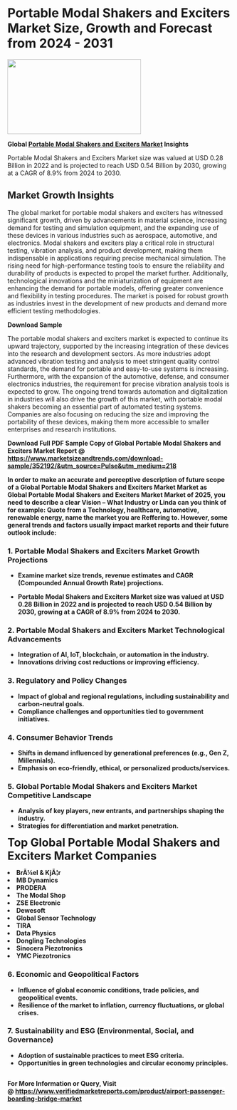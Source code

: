 <H1>Portable Modal Shakers and Exciters Market Size, Growth and Forecast from 2024 - 2031</H1><img class="aligncenter size-medium wp-image-584254" src="https://thirdeyenews.in/wp-content/uploads/2024/09/Global-Market-Research-300x168.jpeg" alt="" width="300" height="168" /><p><strong>Global&nbsp;<a href="https://www.marketsizeandtrends.com/download-sample/352192/&amp;utm_source=Pulse&amp;utm_medium=218">Portable Modal Shakers and Exciters Market</a> Insights</strong></p><p>Portable Modal Shakers and Exciters Market size was valued at USD 0.28 Billion in 2022 and is projected to reach USD 0.54 Billion by 2030, growing at a CAGR of 8.9% from 2024 to 2030.</p><p><h2>Market Growth Insights</h2> <p>The global market for portable modal shakers and exciters has witnessed significant growth, driven by advancements in material science, increasing demand for testing and simulation equipment, and the expanding use of these devices in various industries such as aerospace, automotive, and electronics. Modal shakers and exciters play a critical role in structural testing, vibration analysis, and product development, making them indispensable in applications requiring precise mechanical simulation. The rising need for high-performance testing tools to ensure the reliability and durability of products is expected to propel the market further. Additionally, technological innovations and the miniaturization of equipment are enhancing the demand for portable models, offering greater convenience and flexibility in testing procedures. The market is poised for robust growth as industries invest in the development of new products and demand more efficient testing methodologies.</p> <p><strong>Download Sample</strong></p> <p>The portable modal shakers and exciters market is expected to continue its upward trajectory, supported by the increasing integration of these devices into the research and development sectors. As more industries adopt advanced vibration testing and analysis to meet stringent quality control standards, the demand for portable and easy-to-use systems is increasing. Furthermore, with the expansion of the automotive, defense, and consumer electronics industries, the requirement for precise vibration analysis tools is expected to grow. The ongoing trend towards automation and digitalization in industries will also drive the growth of this market, with portable modal shakers becoming an essential part of automated testing systems. Companies are also focusing on reducing the size and improving the portability of these devices, making them more accessible to smaller enterprises and research institutions.</p> <p><strong></p><p><span class=""><strong>Download Full PDF Sample Copy of Global Portable Modal Shakers and Exciters Market Report</strong> @ <a href="https://www.marketsizeandtrends.com/download-sample/352192/&amp;utm_source=Pulse&amp;utm_medium=218" target="_blank">https://www.marketsizeandtrends.com/download-sample/352192/&amp;utm_source=Pulse&amp;utm_medium=218</a></span></p><p>In order to make an accurate and perceptive description of future scope of a Global&nbsp;Portable Modal Shakers and Exciters Market Market as Global&nbsp;Portable Modal Shakers and Exciters Market Market of 2025, you need to describe a clear Vision &ndash; What Industry or Linda can you think of for example: Quote from a Technology, healthcare, automotive, renewable energy, name the market you are Reffering to. However, some general trends and factors usually impact market reports and their future outlook include:</p><h3>1.&nbsp;<strong>Portable Modal Shakers and Exciters Market Growth Projections</strong></h3><ul><li>Examine market size trends, revenue estimates and CAGR (Compounded Annual Growth Rate) projections.</li><li><p>Portable Modal Shakers and Exciters Market size was valued at USD 0.28 Billion in 2022 and is projected to reach USD 0.54 Billion by 2030, growing at a CAGR of 8.9% from 2024 to 2030.</p></li></ul><h3>2.&nbsp;<strong>Portable Modal Shakers and Exciters Market Technological Advancements</strong></h3><ul><li>Integration of AI, IoT, blockchain, or automation in the industry.</li><li>Innovations driving cost reductions or improving efficiency.</li></ul><h3>3.&nbsp;<strong>Regulatory and Policy Changes</strong></h3><ul><li>Impact of global and regional regulations, including sustainability and carbon-neutral goals.</li><li>Compliance challenges and opportunities tied to government initiatives.</li></ul><h3>4.&nbsp;<strong>Consumer Behavior Trends</strong></h3><ul><li>Shifts in demand influenced by generational preferences (e.g., Gen Z, Millennials).</li><li>Emphasis on eco-friendly, ethical, or personalized products/services.</li></ul><h3>5.&nbsp;<strong>Global Portable Modal Shakers and Exciters Market Competitive Landscape</strong></h3><ul><li>Analysis of key players, new entrants, and partnerships shaping the industry.</li><li>Strategies for differentiation and market penetration.</li></ul><p data-pm-slice="1 1 []"><span style="color: inherit; font-family: inherit; font-size: 25px;">Top Global Portable Modal Shakers and Exciters Market Companies</span></p><div class="" data-test-id=""><p><li>BrÃ¼el & KjÃ¦r</li><li> MB Dynamics</li><li> PRODERA</li><li> The Modal Shop</li><li> ZSE Electronic</li><li> Dewesoft</li><li> Global Sensor Technology</li><li> TIRA</li><li> Data Physics</li><li> Dongling Technologies</li><li> Sinocera Piezotronics</li><li> YMC Piezotronics</li></p></div><h3>6.&nbsp;<strong>Economic and Geopolitical Factors</strong></h3><ul><li>Influence of global economic conditions, trade policies, and geopolitical events.</li><li>Resilience of the market to inflation, currency fluctuations, or global crises.</li></ul><h3>7.&nbsp;<strong>Sustainability and ESG (Environmental, Social, and Governance)</strong></h3><ul><li>Adoption of sustainable practices to meet ESG criteria.</li><li>Opportunities in green technologies and circular economy principles.</li></ul><h2><strong style="font-size: 14px;">For More Information or Query, Visit @&nbsp;</strong><a style="background-color: #ffffff; font-size: 14px;" href="https://www.marketsizeandtrends.com/report/portable-modal-shakers-and-exciters-market/" target="_blank">https://www.verifiedmarketreports.com/product/airport-passenger-boarding-bridge-market</a></h2>

